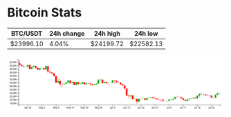# Bitcoin Stats

BTC/USDT|24h change|24h high|24h low|
|---|---|---|---|
|$23996.10|4.04%|$24199.72|$22582.13|

<img src="./chart.svg">
